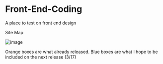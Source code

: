 # Front-End-Coding
A place to test on front end design

Site Map

![image](https://user-images.githubusercontent.com/46349226/53687542-d8065280-3d03-11e9-8397-f1830a919279.png)

Orange boxes are what already released. Blue boxes are what I hope to be included on the next release (3/17)
